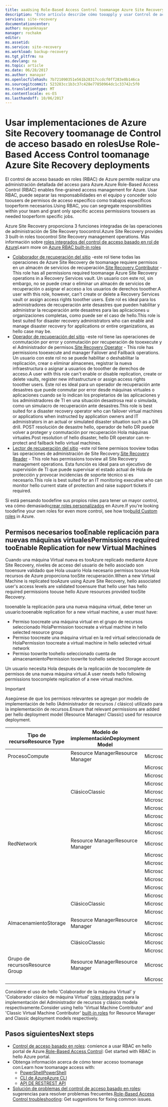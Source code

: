 ```yaml
---
title: aaaUsing Role-Based Access Control toomanage Azure Site Recovery | Documentos de Microsoft
description: "Este artículo describe cómo tooapply y usar Control de acceso basado en roles (RBAC) toomanage las implementaciones de Azure Site Recovery"
services: site-recovery
documentationcenter: 
author: mayanknayar
manager: rochakm
editor: 
ms.assetid: 
ms.service: site-recovery
ms.workload: backup-recovery
ms.tgt_pltfrm: na
ms.devlang: na
ms.topic: article
ms.date: 06/28/2017
ms.author: manayar
ms.openlocfilehash: 7b721090351e561b28317ccdcf0ff283e0b146ca
ms.sourcegitcommit: 523283cc1b3c37c428e77850964dc1c33742c5f0
ms.translationtype: MT
ms.contentlocale: es-ES
ms.lasthandoff: 10/06/2017
---
```

# <a name="use-role-based-access-control-toomanage-azure-site-recovery-deployments"></a><span data-ttu-id="0afb8-103">Usar implementaciones de Azure Site Recovery toomanage de Control de acceso basado en roles</span><span class="sxs-lookup"><span data-stu-id="0afb8-103">Use Role-Based Access Control toomanage Azure Site Recovery deployments</span></span>

<span data-ttu-id="0afb8-104">El control de acceso basado en roles (RBAC) de Azure permite realizar una administración detallada del acceso para Azure.</span><span class="sxs-lookup"><span data-stu-id="0afb8-104">Azure Role-Based Access Control (RBAC) enables fine-grained access management for Azure.</span></span> <span data-ttu-id="0afb8-105">Usar RBAC, puede separar las responsabilidades en el equipo y conceder solo toousers de permisos de acceso específico como trabajos específicos tooperform necesarios.</span><span class="sxs-lookup"><span data-stu-id="0afb8-105">Using RBAC, you can segregate responsibilities within your team and grant only specific access permissions toousers as needed tooperform specific jobs.</span></span>

<span data-ttu-id="0afb8-106">Azure Site Recovery proporciona 3 funciones integradas de las operaciones de administración de Site Recovery toocontrol.</span><span class="sxs-lookup"><span data-stu-id="0afb8-106">Azure Site Recovery provides 3 built-in roles toocontrol Site Recovery management operations.</span></span> <span data-ttu-id="0afb8-107">Más información sobre [roles integrados del control de acceso basado en rol de Azure](../active-directory/role-based-access-built-in-roles.md)</span><span class="sxs-lookup"><span data-stu-id="0afb8-107">Learn more on [Azure RBAC built-in roles](../active-directory/role-based-access-built-in-roles.md)</span></span>

* <span data-ttu-id="0afb8-108">[Colaborador de recuperación del sitio](../active-directory/role-based-access-built-in-roles.md#site-recovery-contributor) -este rol tiene todas las operaciones de Azure Site Recovery de toomanage requiere permisos en un almacén de servicios de recuperación.</span><span class="sxs-lookup"><span data-stu-id="0afb8-108">[Site Recovery Contributor](../active-directory/role-based-access-built-in-roles.md#site-recovery-contributor) - This role has all permissions required toomanage Azure Site Recovery operations in a Recovery Services vault.</span></span> <span data-ttu-id="0afb8-109">Un usuario con este rol, sin embargo, no se puede crear o eliminar un almacén de servicios de recuperación o asignar el acceso a los usuarios de derechos tooother.</span><span class="sxs-lookup"><span data-stu-id="0afb8-109">A user with this role, however, can't create or delete a Recovery Services vault or assign access rights tooother users.</span></span> <span data-ttu-id="0afb8-110">Este rol es ideal para los administradores de recuperación ante desastres que pueden habilitar y administrar la recuperación ante desastres para las aplicaciones u organizaciones completas, como puede ser el caso de hello.</span><span class="sxs-lookup"><span data-stu-id="0afb8-110">This role is best suited for disaster recovery administrators who can enable and manage disaster recovery for applications or entire organizations, as hello case may be.</span></span>
* <span data-ttu-id="0afb8-111">[Operador de recuperación del sitio](../active-directory/role-based-access-built-in-roles.md#site-recovery-operator) -este rol tiene las operaciones de conmutación por error y conmutación por recuperación de tooexecute y el Administrador de permisos.</span><span class="sxs-lookup"><span data-stu-id="0afb8-111">[Site Recovery Operator](../active-directory/role-based-access-built-in-roles.md#site-recovery-operator) - This role has permissions tooexecute and manager Failover and Failback operations.</span></span> <span data-ttu-id="0afb8-112">Un usuario con este rol no se puede habilitar o deshabilitar la replicación, crear o eliminar almacenes, registrar la nueva infraestructura o asignar a usuarios de tooother de derechos de acceso.</span><span class="sxs-lookup"><span data-stu-id="0afb8-112">A user with this role can't enable or disable replication, create or delete vaults, register new infrastructure or assign access rights tooother users.</span></span> <span data-ttu-id="0afb8-113">Este rol es ideal para un operador de recuperación ante desastres que puede conmutar por error desde máquinas virtuales o aplicaciones cuando se lo indican los propietarios de las aplicaciones y los administradores de TI en una situación desastrosa real o simulada, como un simulacro de recuperación ante desastres.</span><span class="sxs-lookup"><span data-stu-id="0afb8-113">This role is best suited for a disaster recovery operator who can failover virtual machines or applications when instructed by application owners and IT administrators in an actual or simulated disaster situation such as a DR drill.</span></span> <span data-ttu-id="0afb8-114">POST resolución de desastre hello, operador de hello DR puede volver a proteger y conmutación por recuperación Hola máquinas virtuales.</span><span class="sxs-lookup"><span data-stu-id="0afb8-114">Post resolution of hello disaster, hello DR operator can re-protect and failback hello virtual machines.</span></span>
* <span data-ttu-id="0afb8-115">[Lector de recuperación del sitio](../active-directory/role-based-access-built-in-roles.md#site-recovery-reader) -este rol tiene permisos tooview todas las operaciones de administración de Site Recovery.</span><span class="sxs-lookup"><span data-stu-id="0afb8-115">[Site Recovery Reader](../active-directory/role-based-access-built-in-roles.md#site-recovery-reader) - This role has permissions tooview all Site Recovery management operations.</span></span> <span data-ttu-id="0afb8-116">Esta función es ideal para un ejecutivo de supervisión de TI que puede supervisar el estado actual de Hola de protección y provocar incidencias de soporte técnico si es necesario.</span><span class="sxs-lookup"><span data-stu-id="0afb8-116">This role is best suited for an IT monitoring executive who can monitor hello current state of protection and raise support tickets if required.</span></span>

<span data-ttu-id="0afb8-117">Si está pensando toodefine sus propios roles para tener un mayor control, vea cómo demasiado[crear roles personalizados](../active-directory/role-based-access-control-custom-roles.md) en Azure.</span><span class="sxs-lookup"><span data-stu-id="0afb8-117">If you're looking toodefine your own roles for even more control, see how too[build Custom roles](../active-directory/role-based-access-control-custom-roles.md) in Azure.</span></span>

## <a name="permissions-required-tooenable-replication-for-new-virtual-machines"></a><span data-ttu-id="0afb8-118">Permisos necesarios tooEnable replicación para nuevas máquinas virtuales</span><span class="sxs-lookup"><span data-stu-id="0afb8-118">Permissions required tooEnable Replication for new Virtual Machines</span></span>
<span data-ttu-id="0afb8-119">Cuando una máquina Virtual nueva es tooAzure replicado mediante Azure Site Recovery, niveles de acceso del usuario de hello asociado son tooensure validado que Hola usuario Hola necesario permisos toouse Hola recursos de Azure proporciona tooSite recuperación.</span><span class="sxs-lookup"><span data-stu-id="0afb8-119">When a new Virtual Machine is replicated tooAzure using Azure Site Recovery, hello associated user's access levels are validated tooensure that hello user has hello required permissions toouse hello Azure resources provided tooSite Recovery.</span></span>

<span data-ttu-id="0afb8-120">tooenable la replicación para una nueva máquina virtual, debe tener un usuario:</span><span class="sxs-lookup"><span data-stu-id="0afb8-120">tooenable replication for a new virtual machine, a user must have:</span></span>
* <span data-ttu-id="0afb8-121">Permiso toocreate una máquina virtual en el grupo de recursos seleccionado Hola</span><span class="sxs-lookup"><span data-stu-id="0afb8-121">Permission toocreate a virtual machine in hello selected resource group</span></span>
* <span data-ttu-id="0afb8-122">Permiso toocreate una máquina virtual en la red virtual seleccionada de Hola</span><span class="sxs-lookup"><span data-stu-id="0afb8-122">Permission toocreate a virtual machine in hello selected virtual network</span></span>
* <span data-ttu-id="0afb8-123">Permiso toowrite toohello seleccionado cuenta de almacenamiento</span><span class="sxs-lookup"><span data-stu-id="0afb8-123">Permission toowrite toohello selected Storage account</span></span>

<span data-ttu-id="0afb8-124">Un usuario necesita Hola después de la replicación de toocomplete de permisos de una nueva máquina virtual.</span><span class="sxs-lookup"><span data-stu-id="0afb8-124">A user needs hello following permissions toocomplete replication of a new virtual machine.</span></span>

> [!IMPORTANT]
><span data-ttu-id="0afb8-125">Asegúrese de que los permisos relevantes se agregan por modelo de implementación de hello (Administrador de recursos / clásico) utilizado para la implementación de recursos.</span><span class="sxs-lookup"><span data-stu-id="0afb8-125">Ensure that relevant permissions are added per hello deployment model (Resource Manager/ Classic) used for resource deployment.</span></span>

| <span data-ttu-id="0afb8-126">**Tipo de recurso**</span><span class="sxs-lookup"><span data-stu-id="0afb8-126">**Resource Type**</span></span> | <span data-ttu-id="0afb8-127">**Modelo de implementación**</span><span class="sxs-lookup"><span data-stu-id="0afb8-127">**Deployment Model**</span></span> | <span data-ttu-id="0afb8-128">**Permiso**</span><span class="sxs-lookup"><span data-stu-id="0afb8-128">**Permission**</span></span> |
| --- | --- | --- |
| <span data-ttu-id="0afb8-129">Proceso</span><span class="sxs-lookup"><span data-stu-id="0afb8-129">Compute</span></span> | <span data-ttu-id="0afb8-130">Resource Manager</span><span class="sxs-lookup"><span data-stu-id="0afb8-130">Resource Manager</span></span> | <span data-ttu-id="0afb8-131">Microsoft.Compute/availabilitySets/read</span><span class="sxs-lookup"><span data-stu-id="0afb8-131">Microsoft.Compute/availabilitySets/read</span></span> |
|  |  | <span data-ttu-id="0afb8-132">Microsoft.Compute/virtualMachines/read</span><span class="sxs-lookup"><span data-stu-id="0afb8-132">Microsoft.Compute/virtualMachines/read</span></span> |
|  |  | <span data-ttu-id="0afb8-133">Microsoft.Compute/virtualMachines/write</span><span class="sxs-lookup"><span data-stu-id="0afb8-133">Microsoft.Compute/virtualMachines/write</span></span> |
|  |  | <span data-ttu-id="0afb8-134">Microsoft.Compute/virtualMachines/delete</span><span class="sxs-lookup"><span data-stu-id="0afb8-134">Microsoft.Compute/virtualMachines/delete</span></span> |
|  | <span data-ttu-id="0afb8-135">Clásico</span><span class="sxs-lookup"><span data-stu-id="0afb8-135">Classic</span></span> | <span data-ttu-id="0afb8-136">Microsoft.ClassicCompute/domainNames/read</span><span class="sxs-lookup"><span data-stu-id="0afb8-136">Microsoft.ClassicCompute/domainNames/read</span></span> |
|  |  | <span data-ttu-id="0afb8-137">Microsoft.ClassicCompute/domainNames/write</span><span class="sxs-lookup"><span data-stu-id="0afb8-137">Microsoft.ClassicCompute/domainNames/write</span></span> |
|  |  | <span data-ttu-id="0afb8-138">Microsoft.ClassicCompute/domainNames/delete</span><span class="sxs-lookup"><span data-stu-id="0afb8-138">Microsoft.ClassicCompute/domainNames/delete</span></span> |
|  |  | <span data-ttu-id="0afb8-139">Microsoft.ClassicCompute/virtualMachines/read</span><span class="sxs-lookup"><span data-stu-id="0afb8-139">Microsoft.ClassicCompute/virtualMachines/read</span></span> |
|  |  | <span data-ttu-id="0afb8-140">Microsoft.ClassicCompute/virtualMachines/write</span><span class="sxs-lookup"><span data-stu-id="0afb8-140">Microsoft.ClassicCompute/virtualMachines/write</span></span> |
|  |  | <span data-ttu-id="0afb8-141">Microsoft.ClassicCompute/virtualMachines/delete</span><span class="sxs-lookup"><span data-stu-id="0afb8-141">Microsoft.ClassicCompute/virtualMachines/delete</span></span> |
| <span data-ttu-id="0afb8-142">Red</span><span class="sxs-lookup"><span data-stu-id="0afb8-142">Network</span></span> | <span data-ttu-id="0afb8-143">Resource Manager</span><span class="sxs-lookup"><span data-stu-id="0afb8-143">Resource Manager</span></span> | <span data-ttu-id="0afb8-144">Microsoft.Network/networkInterfaces/read</span><span class="sxs-lookup"><span data-stu-id="0afb8-144">Microsoft.Network/networkInterfaces/read</span></span> |
|  |  | <span data-ttu-id="0afb8-145">Microsoft.Network/networkInterfaces/write</span><span class="sxs-lookup"><span data-stu-id="0afb8-145">Microsoft.Network/networkInterfaces/write</span></span> |
|  |  | <span data-ttu-id="0afb8-146">Microsoft.Network/networkInterfaces/delete</span><span class="sxs-lookup"><span data-stu-id="0afb8-146">Microsoft.Network/networkInterfaces/delete</span></span> |
|  |  | <span data-ttu-id="0afb8-147">Microsoft.Network/networkInterfaces/join/action</span><span class="sxs-lookup"><span data-stu-id="0afb8-147">Microsoft.Network/networkInterfaces/join/action</span></span> |
|  |  | <span data-ttu-id="0afb8-148">Microsoft.Network/virtualNetworks/read</span><span class="sxs-lookup"><span data-stu-id="0afb8-148">Microsoft.Network/virtualNetworks/read</span></span> |
|  |  | <span data-ttu-id="0afb8-149">Microsoft.Network/virtualNetworks/subnets/read</span><span class="sxs-lookup"><span data-stu-id="0afb8-149">Microsoft.Network/virtualNetworks/subnets/read</span></span> |
|  |  | <span data-ttu-id="0afb8-150">Microsoft.Network/virtualNetworks/subnets/join/action</span><span class="sxs-lookup"><span data-stu-id="0afb8-150">Microsoft.Network/virtualNetworks/subnets/join/action</span></span> |
|  | <span data-ttu-id="0afb8-151">Clásico</span><span class="sxs-lookup"><span data-stu-id="0afb8-151">Classic</span></span> | <span data-ttu-id="0afb8-152">Microsoft.ClassicNetwork/virtualNetworks/read</span><span class="sxs-lookup"><span data-stu-id="0afb8-152">Microsoft.ClassicNetwork/virtualNetworks/read</span></span> |
|  |  | <span data-ttu-id="0afb8-153">Microsoft.ClassicNetwork/virtualNetworks/join/action</span><span class="sxs-lookup"><span data-stu-id="0afb8-153">Microsoft.ClassicNetwork/virtualNetworks/join/action</span></span> |
| <span data-ttu-id="0afb8-154">Almacenamiento</span><span class="sxs-lookup"><span data-stu-id="0afb8-154">Storage</span></span> | <span data-ttu-id="0afb8-155">Resource Manager</span><span class="sxs-lookup"><span data-stu-id="0afb8-155">Resource Manager</span></span> | <span data-ttu-id="0afb8-156">Microsoft.Storage/storageAccounts/read</span><span class="sxs-lookup"><span data-stu-id="0afb8-156">Microsoft.Storage/storageAccounts/read</span></span> |
|  |  | <span data-ttu-id="0afb8-157">Microsoft.Storage/storageAccounts/listkeys/action</span><span class="sxs-lookup"><span data-stu-id="0afb8-157">Microsoft.Storage/storageAccounts/listkeys/action</span></span> |
|  | <span data-ttu-id="0afb8-158">Clásico</span><span class="sxs-lookup"><span data-stu-id="0afb8-158">Classic</span></span> | <span data-ttu-id="0afb8-159">Microsoft.ClassicStorage/storageAccounts/read</span><span class="sxs-lookup"><span data-stu-id="0afb8-159">Microsoft.ClassicStorage/storageAccounts/read</span></span> |
|  |  | <span data-ttu-id="0afb8-160">Microsoft.ClassicStorage/storageAccounts/listKeys/action</span><span class="sxs-lookup"><span data-stu-id="0afb8-160">Microsoft.ClassicStorage/storageAccounts/listKeys/action</span></span> |
| <span data-ttu-id="0afb8-161">Grupo de recursos</span><span class="sxs-lookup"><span data-stu-id="0afb8-161">Resource Group</span></span> | <span data-ttu-id="0afb8-162">Resource Manager</span><span class="sxs-lookup"><span data-stu-id="0afb8-162">Resource Manager</span></span> | <span data-ttu-id="0afb8-163">Microsoft.Resources/deployments/*</span><span class="sxs-lookup"><span data-stu-id="0afb8-163">Microsoft.Resources/deployments/*</span></span> |
|  |  | <span data-ttu-id="0afb8-164">Microsoft.Resources/subscriptions/resourceGroups/read</span><span class="sxs-lookup"><span data-stu-id="0afb8-164">Microsoft.Resources/subscriptions/resourceGroups/read</span></span> |

<span data-ttu-id="0afb8-165">Considere el uso de hello 'Colaborador de la máquina Virtual' y 'Colaborador clásico de máquina Virtual' [roles integrados](../active-directory/role-based-access-built-in-roles.md) para la implementación del Administrador de recursos y clásico modela respectivamente.</span><span class="sxs-lookup"><span data-stu-id="0afb8-165">Consider using hello 'Virtual Machine Contributor' and 'Classic Virtual Machine Contributor' [built-in roles](../active-directory/role-based-access-built-in-roles.md) for Resource Manager and Classic deployment models respectively.</span></span>

## <a name="next-steps"></a><span data-ttu-id="0afb8-166">Pasos siguientes</span><span class="sxs-lookup"><span data-stu-id="0afb8-166">Next steps</span></span>
* <span data-ttu-id="0afb8-167">[Control de acceso basado en roles](../active-directory/role-based-access-control-configure.md): comience a usar RBAC en hello portal de Azure.</span><span class="sxs-lookup"><span data-stu-id="0afb8-167">[Role-Based Access Control](../active-directory/role-based-access-control-configure.md): Get started with RBAC in hello Azure portal.</span></span>
* <span data-ttu-id="0afb8-168">Obtenga información acerca de cómo tener acceso toomanage con:</span><span class="sxs-lookup"><span data-stu-id="0afb8-168">Learn how toomanage access with:</span></span>
  * [<span data-ttu-id="0afb8-169">PowerShell</span><span class="sxs-lookup"><span data-stu-id="0afb8-169">PowerShell</span></span>](../active-directory/role-based-access-control-manage-access-powershell.md)
  * [<span data-ttu-id="0afb8-170">CLI de Azure</span><span class="sxs-lookup"><span data-stu-id="0afb8-170">Azure CLI</span></span>](../active-directory/role-based-access-control-manage-access-azure-cli.md)
  * [<span data-ttu-id="0afb8-171">API DE REST</span><span class="sxs-lookup"><span data-stu-id="0afb8-171">REST API</span></span>](../active-directory/role-based-access-control-manage-access-rest.md)
* <span data-ttu-id="0afb8-172">[Solución de problemas del control de acceso basado en roles](../active-directory/role-based-access-control-troubleshooting.md): sugerencias para resolver problemas frecuentes.</span><span class="sxs-lookup"><span data-stu-id="0afb8-172">[Role-Based Access Control troubleshooting](../active-directory/role-based-access-control-troubleshooting.md): Get suggestions for fixing common issues.</span></span>

